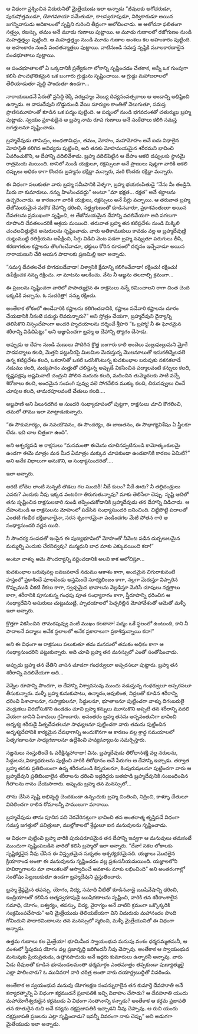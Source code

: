 ﻿ఆ విధంగా ప్రశ్నించిన విదురునితో మైత్రేయుడు ఇలా అన్నాడు “జీవులకు అగోచరుడూ, పురుషోత్తముడూ, యోగమాయా సమేతుడూ, కాలస్వరూపుడూ, నిర్వికారుడూ అయిన జగన్నివాసుడు ఆదికాలంలో సృష్టిని గురించి తీవ్రంగా ఆలోచించాడు. ఆ ఆలోచనా ఫలితంగా సత్త్వం, రజస్సు, తమం అనే మూడు గుణాలు పుట్టాయి. ఆ మూడు గుణాలలో రజోగుణం నుండి మహత్తత్త్వం పుట్టింది. ఆ మహత్తత్త్వం నుండి మూడు గుణాల అంశలు కల అహంకారం పుట్టింది. ఆ అహంకారం నుండి పంచతన్మాత్రలు పుట్టాయి. వాటినుండి సమస్త సృష్టికి మూలకారణాలైన పంచభూతాలు పుట్టాయి. 

ఆ పంచభూతాలలో ఏ ఒక్కదానికీ ప్రత్యేకంగా లోకాన్ని సృష్టించడం చేతకాక, అన్నీ ఒక గుంపుగా కలిసి పాంచభౌతికమైన ఒక బంగారు గ్రుడ్డును సృష్టించాయి. ఆ గ్రుడ్డు మహాజలాలలో తేలియాడుతూ వృద్ధి పొందుతూ ఉండగా... 

నారాయణుడనే పేరుతో ప్రసిద్ధి కెక్కే పరబ్రహ్మం వెయ్యి దివ్యసంవత్సరాలు ఆ అండాన్ని అధిష్టించి ఉన్నాడు. ఆ వాసుదేవుని బొడ్డునుండి వేయి సూర్యుల కాంతితో వెలుగుతూ, సమస్త ప్రాణిసమూహంతో కూడిన ఒక పద్మం పుట్టింది. ఆ పద్మంలో నుండి భగవదంశతో చతుర్ముఖ బ్రహ్మ పుట్టాడు. స్వయం ప్రకాశుడైన ఆ బ్రహ్మ నామ రూప గుణాలు అనే సంకేతాలు కలిగి సమస్త జగత్తులనూ సృష్టించాడు. 

బ్రహ్మదేవుడు తామిస్రం, అంధతామిస్రం, తమం, మోహం, మహామోహం అనే ఐదు విధాలైన మోహస్థితి కలిగిన అవిద్యను పుట్టించి, అది తనకు మోహమయమైన శరీరమని భావించి ఏవగించుకొని, ఆ దేహాన్ని వదిలివేశాడు. బ్రహ్మ వదిలిపెట్టిన ఆ దేహం ఆకలి దప్పులకు స్థానమై రాత్రమయ మయింది. దానిలో నుండి యక్షులూ, రక్షస్సులూ అనే ప్రాణులు పుట్టగా వారికి ఆకలి దప్పులు అధికం కాగా కొందరు బ్రహ్మను భక్షిద్దా మన్నారు, మరి కొందరు రక్షిద్దా మన్నారు. 

ఈ విధంగా పలుకుతూ వారు బ్రహ్మ సమీపానికి వెళ్ళగా, బ్రహ్మ భయకంపితుడై “నేను మీ తండ్రిని. మీరు నా కుమారులు. నన్ను హింసించవద్దు” అంటూ “మా భక్షత... రక్షత” అనే శబ్దాలను ఉచ్చరించాడు. ఆ కారణంగా వారికి యక్షులు, రక్షస్సులు అనే పేర్లు వచ్చాయి. ఆ తరువాత బ్రహ్మ తేజోమయమైన మరొక దేహాన్ని ధరించి, సత్త్వగుణంతో కూడినవారూ, ప్రకాశవంతులూ అయిన దేవతలను ప్రముఖంగా సృష్టించి, ఆ తేజోమయమైన దేహాన్ని వదలివేయగా అది పగలుగా రూపొంది దేవతలందరికీ ఆశ్రయ మయింది. తరువాత బ్రహ్మ తన కటిప్రదేశం నుండి మిక్కిలి చంచలచిత్తులైన అసురులను సృష్టించాడు. వారు అతికాముకులు కావడం వల్ల ఆ బ్రహ్మదేవుణ్ణి చుట్టుముట్టి రతిక్రియను అపేక్షించి, సిగ్గు విడిచి వెంట పడగా బ్రహ్మ నవ్వుతూ పరుగులు తీసి, శరణాగతుల కష్టాలను తొలగించేవాడూ, భక్తులు కోరిన రూపంలో దర్శనం ఇచ్చేవాడూ అయిన నారాయణుని చేరి ఆయన పాదాలకు ప్రణమిల్లి ఇలా అన్నాడు. 

“సమస్త దేవతలచేత పొగడబడేవాడా! విశ్వానికి క్షేమాన్ని కలిగించేవాడా! రక్షించు! రక్షించు! ఉపేక్షించక నన్ను రక్షించు. నా మాటను ఆలకించు. నేను నీ ఆజ్ఞను తలదాల్చి క్రమంగా... 

ఈ ప్రజలను సృష్టించగా వారిలో పాపాత్ములైన ఈ రాక్షసులు నన్నే రమించాలని రాగా చింత చెంది ఇక్కడికి వచ్చాను. ఓ సుచరిత్రా! నన్ను రక్షించు. 

అంతేకాక లోకంలో ఉండేవారికి కష్టాలను కలిగించడానికి, కష్టాలు పడేవారి కష్టాలను దూరం చేయడానికి నీకంటె సమర్థు లెవరున్నారు?” అని స్తోత్రం చేయగా, బ్రహ్మదేవుని దైన్యాన్ని తెలిసికొని నిస్సందేహంగా అందరి హృదయాలను దర్శించే శ్రీహరి “ఓ బ్రహ్మా! నీ ఈ ఘోరమైన శరీరాన్ని విడిచిపెట్టు” అని ఆజ్ఞాపించగా బ్రహ్మ ఆ దేహాన్ని త్యాగం చేసాడు. 

అప్పుడు ఆ దేహం నుండి మణులు పొదిగిన క్రొత్త బంగారు కాలి అందెలు ఘల్లుఘల్లుమని మ్రోగే పాదపద్మాలు కలది, మెత్తని పట్టుచీరపై మిలమిల మెరుస్తున్న మొలనూలుతో ఇసుకతిన్నెలవలె ఉన్న కటిప్రదేశం కలది, ఒకదానితో ఒకటి ఒరసికొంటున్న కుచకుంభాల బరువుకు నకనకలాడే నడుము కలది, మద్యపానం మత్తుతో చలిస్తున్న అప్పుడే వికసించిన పద్మాలవంటి కన్నులు కలది, కృష్ణపక్షపు అష్టమినాటి చంద్రుని పోలిన నుదురు కలది, మదించిన తుమ్మెదలకు సాటి వచ్చే శిరోజాలు కలది, అందమైన సంపంగి పువ్వు వలె సోగదేలిన ముక్కు కలది, చిరునవ్వులు చిందే చూపుల కలది, తామరపూలవంటి చేతులు కలది.... 

అబ్జపాణి అని పిలునదగిన ఆ సుందరి సంధ్యారూపంలో పుట్టగా, రాక్షసులు చూచి కౌగలించి, తమలో తాము ఇలా మాట్లాడుకున్నారు. 

“ఈ సౌకుమార్యం, ఈ నవయౌవనం, ఈ సౌందర్యం, ఈ జాణతనం, ఈ సౌభాగ్యవిశేషం ఏ స్త్రీలకూ లేదు. ఇది చాల చిత్రంగా ఉంది”. 

అని ఆశ్చర్యపడి ఆ రాక్షసులు “మనమంతా ఈమెను చూచినప్పటినుండి కామోత్కంఠులమై ఉండగా ఈమె మాత్రం మన మీద ఏమాత్రం మక్కువ చూపకుండా ఉండటానికి కారణం ఏమిటి?” అని అనేక విధాలుగా అనుకొని, ఆ సంధ్యాసుందరితో.... 

ఇలా అన్నారు. 

అరటి బోదెల లాంటి నున్నటి తొడలు గల సుందరీ! నీదే కులం? నీదే ఊరు? నీ తల్లిదండ్రులు ఎవరు? ఎందుకు నీవు ఇక్కడ వంటరిగా తిరుగుతున్నావు? మాకు తెలిసేలా చెప్పు.
సృష్టి ఆదిలో తను సృష్టించిన రాక్షసులబారి నుండి తప్పించుకోడానికి బ్రహ్మదేవుడు తన దేహాన్ని విడిచాడు. ఆ దేహంనుండి ఆ రాక్షసులను మోహంలో పడేసిన సంధ్యాసుందరి జనించింది. చిట్టిపొట్టి పదాలతో ఎంతటి గంభీర భక్తిభావాలైనా, సరస శృంగారమైనా పండించగల మేటి పోతన గారి ఆ సంధ్యాసుందరి వర్ణన యిది. 

నీ సౌందర్య సంపదతో ఇంపైన ఈ పుణ్యభూమిలో మోహంతో నీవెంట పడిన దుర్బలులమైన మమ్మల్ని ఎందుకు చేరనివ్వవు? మన్మథుని బాధ మాకు ఎక్కువయింది కదా!” 

అంటూ వాళ్ళు ఆమె సౌందర్యాన్ని వర్ణించడానికి అలవి కాక ఆలోచిస్తూ... 

కుచకుంభాల బరువువల్ల జవజవలాడే నడుము ఆకాశం కాగా, అందమైన చిగురాకువంటి హస్తంలో ప్రకాశించే పూలచెండు అస్తమించే సూర్యబింబం కాగా, నల్లగా మెరుస్తూ విప్పారిన కొప్పుముడి చీకటి రేకలు కాగా, స్వచ్ఛమైన భావాలను వెల్లడిస్తూ మెరిసే చూపులు నక్షత్రాలు కాగా, శరీరానికి పూసుకున్న గంధపు పూత సంధ్యారాగం కాగా, స్త్రీరూపాన్ని ధరించిన ఆ సంధ్యాదేవిని అసురులు చుట్టుముట్టి, హృదయాలలో పెచ్చరిల్లిన మోహావేశంతో ఆమెతో మళ్ళీ ఇలా అన్నారు. 

క్రొత్తగా వికసించిన తామరపువ్వు వంటి ముఖం కలదానా! పద్మం ఒకే స్థలంలో ఉంటుంది, కాని నీ పాదాలనే పద్మాలు అనేక స్థలాలలో అనేక ప్రకారాలుగా ప్రకాశిస్తున్నాయి కదా!” 

అని ఈ విధంగా ఆ రాక్షసులు పలుకుతూ తమ మనసులో తమకం అధికం కాగా ఆ సంధ్యాసుందరిని పట్టుకున్నారు. అది చూచి బ్రహ్మ తన మనస్సులో ఎంతో సంతోషించాడు. 

అప్పుడు బ్రహ్మ తన చేతిని వాసన చూడగా గంధర్వులూ అప్సరసలూ పుట్టారు. బ్రహ్మ తన శరీరాన్ని వదలివేయగా అది... 

వెన్నెల రూపాన్ని పొందగా, ఆ దేహాన్ని విశ్వావసువు ముందు నడుస్తున్న గంధర్వులూ అప్సరసలూ తీసుకున్నారు. మళ్ళీ బ్రహ్మ కునుకుపాటు, ఉన్మాదం,ఆవులింత, నిద్రలతో కూడిన శరీరాన్ని ధరించి పిశాచాలనూ, గుహ్యకులనూ, సిద్ధులనూ, భూతాలనూ పుట్టించగా వాళ్ళు దిగంబరులై వెండ్రుకలు విరబోసుకొని ఉండడం చూచి బ్రహ్మ కన్నులు మూసుకొని అప్పటి తన శరీరాన్ని వదలి వేయగా దానిని పిశాచులు గ్రహించారు. అనంతరం బ్రహ్మ తనను అన్నవంతునిగా భావించి అదృశ్య శరీరుడై పితృదేవతలనూ సాధ్యులనూ పుట్టించగా వారు తమను పుట్టించిన అదృశ్యదేహానికి కార్యమైన దేవభాగాన్ని అందుకొనగా ఆ కారణం వల్ల శ్రాద్ధ సమయాలలో పితృగణాలనూ సాధ్యగణాలనూ ఉద్దేశించి హవ్యకవ్యాలను సమర్పిస్తారు. 

సజ్జనులు సంస్తుతించే ఓ పరీక్షిన్మహారాజా! విను. బ్రహ్మదేవుడు తిరోధానశక్తి వల్ల నరులను, సిద్ధులను,విద్యాధరులను పుట్టించి వారికి తిరోధానం అనే పేరుగల ఆ దేహాన్ని ఇచ్చాడు. తర్వాత బ్రహ్మ తనకు ప్రతిబింబంగా ఉన్న శరీరంనుండి కిన్నరులనూ, కింపురుషులనూ పుట్టించగా వారు ఆ బ్రహ్మదేవుని ప్రతిబింబాలైన శరీరాలను ధరించి ఇద్దరిద్దరు జతకూడి బ్రహ్మదేవునికి సంబంధించిన గీతాలను గానం చేయసాగారు. అప్పుడు బ్రహ్మ తన మనస్సులో... 

తాను చేసిన సృష్టి అభివృద్ధి చెందకుండా ఉన్నందుకు బ్రహ్మ చింతించి, నిద్రించి, కాళ్ళూ చేతులూ విదిలించగా రాలిన రోమాలన్నీ పాములుగా మారాయి. 

బ్రహ్మదేవుడు తాను పూనిన పని నెరవేరినట్లుగా భావించి తన అంతరాత్మ తృప్తిపడే విధంగా సమస్త జగత్తులో పవిత్రులూ, ముల్లోకాలలో శ్రేష్ఠులూ ఐన మనువులను సృష్టించాడు. 

ఆ విధంగా పుట్టించి బ్రహ్మ వారికి పురుషరూపమైన తన దేహాన్ని ఇవ్వగా ఆ మనువులు తమకంటే ముందుగా సృష్టింపబడిన వారితో కలిసి బ్రహ్మతో ఇలా అన్నారు. “దేవా! సకల లోకాలకు సృష్టికర్తవైన నీవు చేసిన ఈ విస్తృతమైన సుకృతం ఆశ్చర్యకరమైనది. యజ్ఞాలు మొదలైన క్రియాకాండ అంతా ఈ మనువులను సృష్టించడం వల్ల ప్రశంసనీయమయింది. యజ్ఞాలలోని హవిర్భాగాలను మా నాలుకలతో ఆస్వాదించే అవకాశం మాకు లభించింది” అని అంతరంగాల్లో సంతోషం పెల్లుబుకుతూ ఉండగా బ్రహ్మదేవుని ప్రస్తుతించారు. 

బ్రహ్మ శ్రేష్ఠమైన తపస్సు, యోగం, విద్య, సమాధి వీటితో కూడినవాడై ఋషివేషాన్ని ధరించి, ఇంద్రియాలతో కలిసిన ఆత్మస్వరూపుడై ఋషిగణాలను సృష్టించి, వారికి తన శరీరాంశాలైన సమాధి, యోగం, ఐశ్వర్యం, తపస్సు, విద్య, వైరాగ్యం అనే వాటిని క్రమంగా ఒక్కొక్కరికి సంక్రమింపచేసాడు” అని మైత్రేయుడు తెలియజేయగా విని విదురుడు మహానందం పొంది గోవిందుని పాదారవిందాలను తన మనస్సులో స్మరించి, మళ్ళీ మైత్రేయునితో ఈ విధంగా అన్నాడు. 

ఉత్తమ గుణాలు కల మైత్రేయా! భూమిమీద స్వాయంభువ మనువు వంశం ధర్మసమ్మతమనీ, ఆ వంశంలో స్త్రీపురుష యోగం వల్ల ప్రజావృద్ధి జరిగిందనీ నీవు చెప్పావు. అంతేకాక ఆ స్వాయంభువ మనువుకు ప్రియవ్రతుడు, ఉత్తానపాదుడు అనే ఇద్దరు కుమారులు ఉన్నారనీ అన్నావు. వారు ఏడు దీవులతో కూడిన భూమండలమంతా ధర్మమార్గం ఎంతమాత్రం తప్పకుండా పుణ్యాత్ములై ఎట్లా పాలించారు? ఓ మునివరా! వారి చరిత్ర అంతా నాకు దయార్ద్రబుద్ధితో వివరించు. 

అంతేకాక ఆ స్వయంభువ మనువు యోగలక్షణ సంపన్నురాలైన తన కుమార్తె దేవహూతి అనే కన్యారత్నాన్ని ఏ విధంగా కర్దముడనే ప్రజాపతికి ఇచ్చి వివాహం చేసాడు? ఆ దేవహూతి యందు మహాయోగీశ్వరుడైన కర్దముడు ఏ విధంగా సంతానాన్ని కన్నాడు? అంతేకాక ఆ కర్దమ ప్రజాపతి తన కూతురైన రుచి అనే కన్యను దక్షప్రజాపతికి ఇచ్చాడని నీవు చెప్పావు. ఆ రుచి యందు దక్షప్రజాపతి ప్రజలను ఎట్లా సృష్టించాడు? ఇవన్నీ వివరంగా నాకు చెప్పు” అని అడుగగా మైతేయుడు ఇలా అన్నాడు. 

